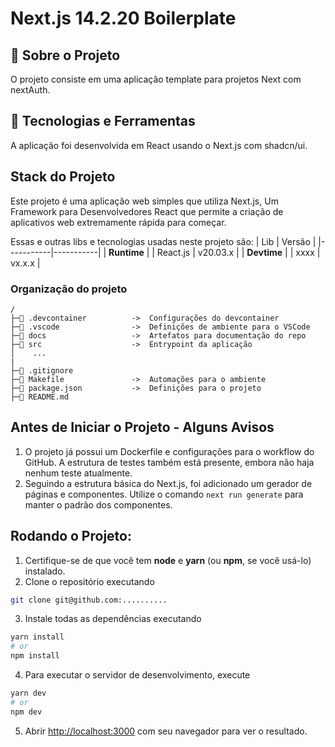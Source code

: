 # Next.js 14.2.20 Boilerplate

## 📖 Sobre o Projeto
O projeto consiste em uma aplicação template para projetos Next com nextAuth.

## 🚀 Tecnologias e Ferramentas

A aplicação foi desenvolvida em React usando o Next.js com shadcn/ui.

## Stack do Projeto

Este projeto é uma aplicação web simples que utiliza Next.js, Um Framework para Desenvolvedores React que permite a criação de aplicativos web extremamente rápida para começar.

Essas e outras libs e tecnologias usadas neste projeto são:
|  Lib      | Versão    |
|-----------|-----------|
| **Runtime**           |
| React.js  | v20.03.x  |
| **Devtime**           |
| xxxx                         | vx.x.x   |


### Organização do projeto
```
/
├─📁 .devcontainer          ->  Configurações do devcontainer
├─📁 .vscode                ->  Definições de ambiente para o VSCode
├─📁 docs                   ->  Artefatos para documentação do repo
├─📁 src                    ->  Entrypoint da aplicação
│    ...
|
├─📄 .gitignore
├─📄 Makefile               ->  Automações para o ambiente
├─📄 package.json           ->  Definições para o projeto
├─📄 README.md

```

## Antes de Iniciar o Projeto - Alguns Avisos

1. O projeto já possui um Dockerfile e configurações para o workflow do GitHub. A estrutura de testes também está presente, embora não haja nenhum teste atualmente.
2. Seguindo a estrutura básica do Next.js, foi adicionado um gerador de páginas e componentes. Utilize o comando `next run generate` para manter o padrão dos componentes.



## Rodando o Projeto:

1. Certifique-se de que você tem **node** e **yarn** (ou **npm**, se você usá-lo) instalado.
2. Clone o repositório executando
```bash
git clone git@github.com:..........
```
3. Instale todas as dependências executando
```bash
yarn install
# or
npm install
```
4. Para executar o servidor de desenvolvimento, execute
```bash
yarn dev
# or
npm dev
```
5. Abrir [http://localhost:3000](http://localhost:3000) com seu navegador para ver o resultado.


